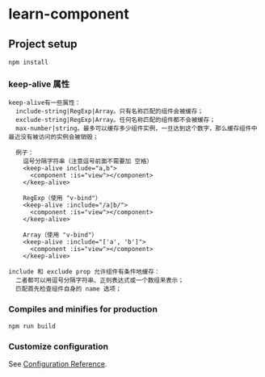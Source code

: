 # learn-component

## Project setup
```
npm install
```

### keep-alive 属性
```
keep-alive有一些属性：
  include-string|RegExp|Array。只有名称匹配的组件会被缓存；
  exclude-string|RegExp|Array。任何名称匹配的组件都不会被缓存；
  max-number|string。最多可以缓存多少组件实例，一旦达到这个数字，那么缓存组件中最近没有被访问的实例会被销毁；

  例子：
    逗号分隔字符串（注意逗号前面不需要加 空格）
    <keep-alive include="a,b">
      <component :is="view"></component>
    </keep-alive>

    RegExp（使用 "v-bind"）
    <keep-alive :include="/a|b/">
      <component :is="view"></component>
    </keep-alive>

    Array（使用 "v-bind"）
    <keep-alive :include="['a', 'b']">
      <component :is="view"></component>
    </keep-alive>
  
include 和 exclude prop 允许组件有条件地缓存：
  二者都可以用逗号分隔字符串、正则表达式或一个数组来表示；
  匹配首先检查组件自身的 name 选项；
```

### Compiles and minifies for production
```
npm run build
```

### Customize configuration
See [Configuration Reference](https://cli.vuejs.org/config/).
